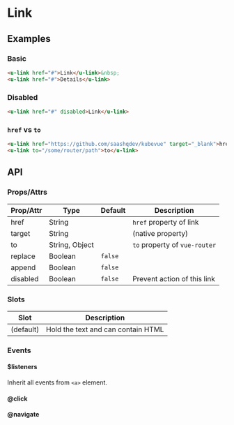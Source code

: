 # Link

## Examples
### Basic

``` html
<u-link href="#">Link</u-link>&nbsp;
<u-link href="#">Details</u-link>
```

### Disabled

``` html
<u-link href="#" disabled>Link</u-link>
```

### `href` vs `to`

``` html
<u-link href="https://github.com/saashqdev/kubevue" target="_blank">href</u-link>&nbsp;
<u-link to="/some/router/path">to</u-link>
```

## API
### Props/Attrs

| Prop/Attr | Type | Default | Description |
| --------- | ---- | ------- | ----------- |
| href | String |  | `href` property of link |
| target | String |  | (native property) |
| to | String, Object |  | `to` property of `vue-router` |
| replace | Boolean | `false` | |
| append | Boolean | `false` | |
| disabled | Boolean | `false` | Prevent action of this link |

### Slots

| Slot | Description |
| ---- | ----------- |
| (default) | Hold the text and can contain HTML |

### Events

#### $listeners

Inherit all events from `<a>` element.

#### @click

#### @navigate
